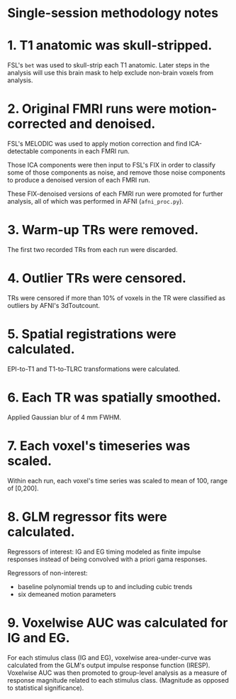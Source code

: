 # Single-session methodology notes

# 1. T1 anatomic was skull-stripped.

FSL's `bet` was used to skull-strip each T1 anatomic. Later steps in the analysis will use this brain mask to help exclude non-brain voxels from analysis.

# 2. Original FMRI runs were motion-corrected and denoised.

FSL's MELODIC was used to apply motion correction and find ICA-detectable components in each FMRI run.

Those ICA components were then input to FSL's FIX in order to classify some of those components as noise, and remove those noise components to produce a denoised version of each FMRI run.

These FIX-denoised versions of each FMRI run were promoted for further analysis, all of which was performed in AFNI (`afni_proc.py`).

# 3. Warm-up TRs were removed.

The first two recorded TRs from each run were discarded.

# 4. Outlier TRs were censored.

TRs were censored if more than 10% of voxels in the TR were classified as outliers by AFNI's 3dToutcount.

# 5. Spatial registrations were calculated.

EPI-to-T1 and T1-to-TLRC transformations were calculated.

# 6. Each TR was spatially smoothed.

Applied Gaussian blur of 4 mm FWHM.

# 7. Each voxel's timeseries was scaled.

Within each run, each voxel's time series was scaled to mean of 100, range of [0,200].

# 8. GLM regressor fits were calculated.

Regressors of interest: IG and EG timing modeled as finite impulse responses instead of being convolved with a priori gama responses.

Regressors of non-interest:
- baseline polynomial trends up to and including cubic trends
- six demeaned motion parameters

# 9. Voxelwise AUC was calculated for IG and EG.

For each stimulus class (IG and EG), voxelwise area-under-curve was calculated from the GLM's output impulse response function (IRESP). Voxelwise AUC was then promoted to group-level analysis as a measure of response magnitude related to each stimulus class. (Magnitude as opposed to statistical significance).
